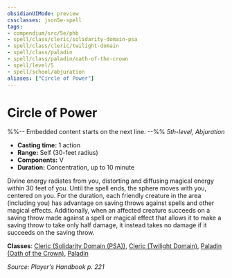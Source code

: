 ```yaml
---
obsidianUIMode: preview
cssclasses: json5e-spell
tags:
- compendium/src/5e/phb
- spell/class/cleric/solidarity-domain-psa
- spell/class/cleric/twilight-domain
- spell/class/paladin
- spell/class/paladin/oath-of-the-crown
- spell/level/5
- spell/school/abjuration
aliases: ["Circle of Power"]
---
```

# Circle of Power
%%-- Embedded content starts on the next line. --%%
*5th-level, Abjuration*  

- **Casting time:** 1 action
- **Range:** Self (30-feet radius)
- **Components:** V
- **Duration:** Concentration, up to 10 minute

Divine energy radiates from you, distorting and diffusing magical energy within 30 feet of you. Until the spell ends, the sphere moves with you, centered on you. For the duration, each friendly creature in the area (including you) has advantage on saving throws against spells and other magical effects. Additionally, when an affected creature succeeds on a saving throw made against a spell or magical effect that allows it to make a saving throw to take only half damage, it instead takes no damage if it succeeds on the saving throw.

**Classes**: [Cleric (Solidarity Domain (PSA))](/Systems/5e/classes/cleric-solidarity-domain-psa-psa.md), [Cleric (Twilight Domain)](/Systems/5e/classes/cleric-twilight-domain-tce.md), [Paladin (Oath of the Crown)](/Systems/5e/classes/paladin-oath-of-the-crown-scag.md), [Paladin](/Systems/5e/classes/paladin.md)

*Source: Player's Handbook p. 221*